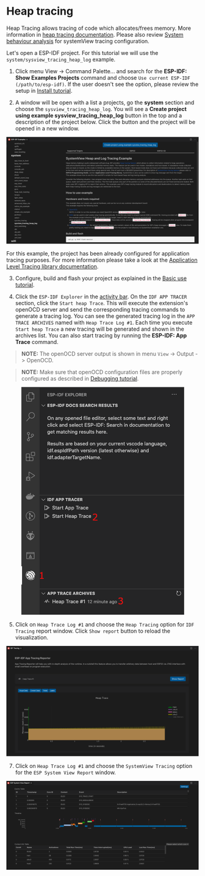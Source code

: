 # Heap tracing

Heap Tracing allows tracing of code which allocates/frees memory. More information in [heap tracing documentation](https://docs.espressif.com/projects/esp-idf/en/latest/api-reference/system/heap_debug.html#heap-tracing). Please also review [System behaviour analysis](https://docs.espressif.com/projects/esp-idf/en/latest/esp32/api-guides/app_trace.html#system-behavior-analysis-with-segger-systemview) for systemView tracing configuration.

Let's open a ESP-IDF project. For this tutorial we will use the `system/sysview_tracing_heap_log` example.

1. Click menu View -> Command Palette... and search for the **ESP-IDF: Show Examples Projects** command and choose `Use current ESP-IDF (/path/to/esp-idf)`. If the user doesn't see the option, please review the setup in [Install tutorial](./install.md).

2. A window will be open with a list a projects, go the **system** section and choose the `sysview_tracing_heap_log`. You will see a **Create project using example sysview_tracing_heap_log** button in the top and a description of the project below. Click the button and the project will be opened in a new window.

<p align="center">
  <img src="../../media/heap_trace/sysview_tracing_heap_log.png" alt="SystemView Heap and Log tracing example">
</p>

For this example, the project has been already configured for application tracing purposes. For more information please take a look at the [Application Level Tracing library documentation](https://docs.espressif.com/projects/esp-idf/en/latest/esp32/api-guides/app_trace.html).

3. Configure, build and flash your project as explained in the [Basic use tutorial](./basic_use.md).

4. Click the `ESP-IDF Explorer` in the [activity bar](https://code.visualstudio.com/docs/getstarted/userinterface). On the `IDF APP TRACER` section, click the `Start heap Trace`. This will execute the extension's openOCD server and send the corresponding tracing commands to generate a tracing log. You can see the generated tracing log in the `APP TRACE ARCHIVES` named with `Heap Trace Log #1`. Each time you execute `Start heap Trace` a new tracing will be generated and shown in the archives list. You can also start tracing by running the **ESP-IDF: App Trace** command.

> **NOTE:** The openOCD server output is shown in menu `View` -> Output -> OpenOCD.

> **NOTE:** Make sure that openOCD configuration files are properly configured as described in [Debugging tutorial](./debugging.md).

<p align="center">
  <img src="../../media/heap_trace/start_heap_tracing.png" alt="Start heap tracing">
</p>

5. Click on `Heap Trace Log #1` and choose the `Heap Tracing` option for `IDF Tracing` report window. Click `Show report` button to reload the visualization.

<p align="center">
  <img src="../../media/heap_trace/heap_trace_report.png" alt="Trace Report">
</p>

7. Click on `Heap Trace Log #1` and choose the `SystemView Tracing` option for the `ESP System View Report` window.

<p align="center">
  <img src="../../media/heap_trace/sysview_report.png" alt="Trace Report">
</p>
